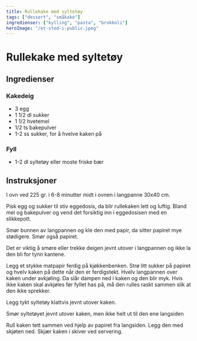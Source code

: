 ```yaml
---
title: Rullekake med syltetøy
tags: ["dessert", "småkake"]
ingredienser: ["kylling", "pasta", "brokkoli"]
heroImage: "/et-sted-i-public.jpeg"
---
```


# Rullekake med syltetøy

## Ingredienser

### Kakedeig

- 3 egg
- 1 1/2 dl sukker
- 1 1/2 hvetemel
- 1/2 ts bakepulver
- 1-2 ss sukker, for å hvelve kaken på

### Fyll

- 1-2 dl syltetøy eller moste friske bær

## Instruksjoner

I ovn ved 225 gr. i 6-8 minutter midt i ovnen i langpanne 30x40 cm.

Pisk egg og sukker til stiv eggedosis, da blir rullekaken lett og luftig. Bland mel og bakepulver og vend det forsiktig inn i eggedosisen med en slikkepott.

Smør bunnen av langpannen og kle den med papir, da sitter papiret mye stødigere. Smør også papiret.

Det er viktig å smøre eller trekke deigen jevnt utover i langpannen og ikke la den bli for tynn kantene.

Legg et stykke matpapir ferdig på kjøkkenbenken. Strø litt sukker på papiret og hvelv kaken på dette når den er ferdigstekt. Hvelv langpannen over kaken under avkjøling. Da slår dampen ned i kaken og den blir myk. Hvis ikke kaken skal avkjøles før fyllet has på, må den rulles raskt sammen slik at den ikke sprekker.

Legg tykt syltetøy klattvis jevnt utover kaken.

Smør syltetøyet jevnt utover kaken, men ikke helt ut til den ene langsiden

Rull kaken tett sammen ved hjelp av papiret fra langsiden. Legg den med skjøten ned. Skjær kaken i skiver ved servering.
